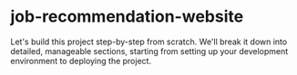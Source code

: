 # job-recommendation-website
Let's build this project step-by-step from scratch. We'll break it down into detailed, manageable sections, starting from setting up your development environment to deploying the project.
